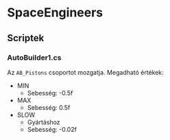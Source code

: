 # SpaceEngineers

## Scriptek

### AutoBuilder1.cs

Az `AB_Pistons` csoportot mozgatja.
Megadható értékek:
 - MIN
   - Sebesség: -0.5f
 - MAX
   - Sebesség: 0.5f 
 - SLOW
   - Gyártáshoz
   - Sebesség: -0.02f
